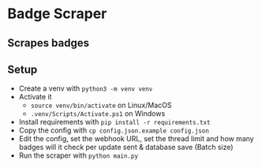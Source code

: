 # Badge Scraper

## Scrapes badges

## Setup
* Create a venv with `python3 -m venv venv`
* Activate it
  * `source venv/bin/activate` on Linux/MacOS
  * `.venv/Scripts/Activate.ps1` on Windows
* Install requirements with `pip install -r requirements.txt`
* Copy the config with `cp config.json.example config.json`
* Edit the config, set the webhook URL, set the thread limit and how many badges will it check per update sent & database save (Batch size)
* Run the scraper with `python main.py`
